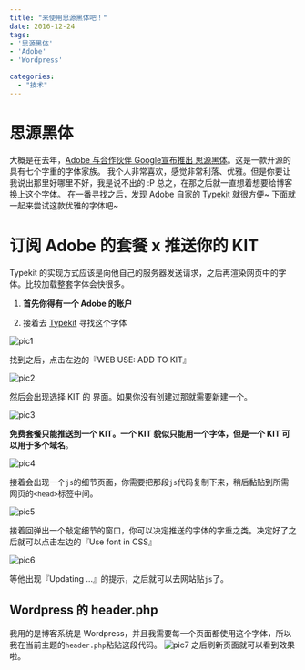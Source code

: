 ```yaml
---
title: "来使用思源黑体吧！"
date: 2016-12-24
tags:
- '思源黑体'
- 'Adobe'
- 'Wordpress'

categories:
  - "技术"
---
```


# 思源黑体

大概是在去年，[Adobe 与合作伙伴 Google宣布推出 思源黑体](http://blog.typekit.com/alternate/source-han-sans-chs/)。这是一款开源的具有七个字重的字体家族。
我个人非常喜欢，感觉非常利落、优雅。但是你要让我说出那里好哪里不好，我是说不出的 :P
总之，在那之后就一直想着想要给博客换上这个字体。
在一番寻找之后，发现 Adobe 自家的 [Typekit](Typekit.com) 就很方便~
下面就一起来尝试这款优雅的字体吧~

# 订阅 Adobe 的套餐 x 推送你的 KIT

Typekit 的实现方式应该是向他自己的服务器发送请求，之后再渲染网页中的字体。比较加载整套字体会快很多。

1. **首先你得有一个 Adobe 的账户**

2. 接着去 [Typekit](Typekit.com) 寻找这个字体

![pic1](https://ws3.sinaimg.cn/large/ae96f529gw1fb2548oietj20yc0ngaep.jpg)

找到之后，点击左边的『WEB USE: ADD TO KIT』

![pic2](https://ws3.sinaimg.cn/large/ae96f529gw1fb258eqbl4j21dw04umy8.jpg)

然后会出现选择 KIT 的 界面。如果你没有创建过那就需要新建一个。

![pic3](https://ws4.sinaimg.cn/large/ae96f529gw1fb25suedxmj21840guacp.jpg)

**免费套餐只能推送到一个 KIT。一个 KIT 貌似只能用一个字体，但是一个 KIT 可以用于多个域名**。

![pic4](https://ws2.sinaimg.cn/large/ae96f529gw1fb25unk5ycj20pz0fwmzp.jpg)

接着会出现一个`js`的细节页面，你需要把那段`js`代码复制下来，稍后黏贴到所需网页的`<head>`标签中间。

![pic5](https://ws3.sinaimg.cn/large/ae96f529gw1fb25vxpbe1j20pt0djdj8.jpg)

接着回弹出一个敲定细节的窗口，你可以决定推送的字体的字重之类。决定好了之后就可以点击左边的『Use font in CSS』

![pic6](https://ws2.sinaimg.cn/large/ae96f529gw1fb25cmtl7fj20wm0qan4b.jpg)

等他出现『Updating ...』的提示，之后就可以去网站贴`js`了。

## Wordpress 的 header.php

我用的是博客系统是 Wordpress，并且我需要每一个页面都使用这个字体，所以我在当前主题的`header.php`粘贴这段代码。
![pic7](https://ws3.sinaimg.cn/large/ae96f529gw1fb25z6dtr3j20x90e2q7v.jpg)
之后刷新页面就可以看到效果啦。
